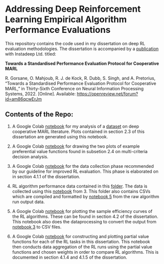 # Addressing Deep Reinforcement Learning Empirical Algorithm Performance Evaluations

This repository contains the code used in my dissertation on deep RL evaluation methodologies. The dissertation is accompanied by a [publication](https://sites.google.com/view/marl-standard-protocol/) with Instadeep Ltd. titled:

**Towards a Standardised Performance Evaluation Protocol for Cooperative MARL**

R. Gorsane, O. Mahjoub, R. J. de Kock, R. Dubb, S. Singh, and A. Pretorius, “Towards a Standardised Performance Evaluation Protocol for Cooperative MARL,” in Thirty-Sixth Conference on Neural Information Processing Systems, 2022. [Online]. Available: https://openreview.net/forum?id=am86qcwErJm

## Contents of the Repo:

1. A Google Colab [notebook](EDA_RL_Evaluation_Literature.ipynb) for my analysis of a [dataset](https://drive.google.com/file/d/1XZXIEQU1zgq8nhROVukWnriCBRdUMtdO/view?usp=sharing) on deep cooperative MARL literature. Plots contained in section 2.3 of this dissertation are generated using this notebook.

2. A Google Colab [notebook](MCDA_textbook_plots.ipynb) for drawing the two plots of example preferential value functions found in subsetion 2.4 on multi-criteria decision analysis.

3. A Google Colab [notebook](Guideline_Data_Collection.ipynb) for the data collection phase recommended by our guideline for improved RL evaluation. This phase is elaborated on in section 4.1.1 of the dissertation.

4. RL algorithm performance data contained in this [folder](https://github.com/marlEvalDissertation/marlEvalDiss/tree/main/RL_data). The data is collected using this [notebook](Guideline_Data_Collection.ipynb) from 3. This folder also contains CSVs which are compiled and formatted by [notebook 5](Sample_Efficiency_Plots.ipynb) from the raw algorithm run output data.

5. A Google Colab [notebook](Sample_Efficiency_Plots.ipynb) for plotting the sample efficiency curves of the RL algorithms. These can be found in section 4.2 of the dissertation. This notebook also does the dataprocessing to convert the output from [notebook 3](Guideline_Data_Collection.ipynb) to CSV files.

6. A Google Colab [notebook](Guideline_Data_Aggregation.ipynb) for constructing and plotting partial value functions for each of the RL tasks in this dissertation. This notebook then conducts data aggregation of the RL runs using the partial value functions and chosen weights in order to compare RL algorithms. This is documented in section 4.1.4 and 4.1.5 of the dissertation.
